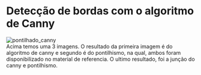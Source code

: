 # Detecção de bordas com o algoritmo de Canny

![pontilhado_canny](https://user-images.githubusercontent.com/42754908/143772396-e9fc7c78-d508-454e-994a-5e46adac524c.png)<br>
Acima temos uma 3 imagens. O resultado da primeira imagem é do algoritmo de canny e segundo é do  pontilhismo, na qual, ambos foram disponibilizado no material de referencia.
O ultimo resultado, foi a junção do canny e pontilhismo.

